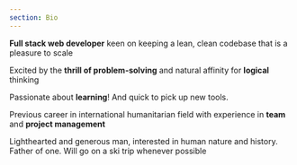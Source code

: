 ```yaml
---
section: Bio
---
```


**Full stack web developer** keen on keeping a lean, clean codebase that is a pleasure to scale

Excited by the **thrill of problem-solving** and natural affinity for **logical** thinking

Passionate about **learning**! And quick to pick up new tools.

Previous career in international humanitarian field with experience in **team** and **project management**

Lighthearted and generous man, interested in human nature and history. Father of one. Will go on a ski trip whenever possible